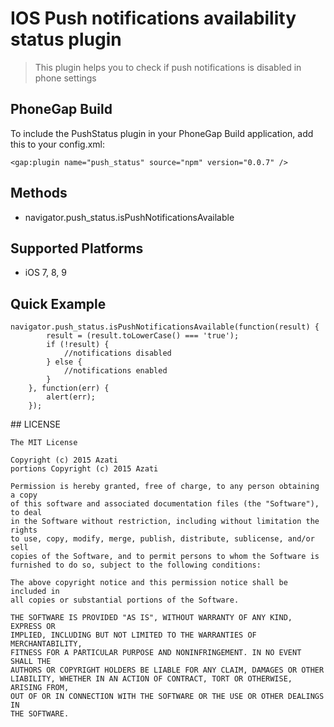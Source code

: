 IOS Push notifications availability status plugin
======

> This plugin helps you to check if push notifications is disabled in phone settings

PhoneGap Build
--------------
To include the PushStatus plugin in your PhoneGap Build application, add this to your config.xml:

    <gap:plugin name="push_status" source="npm" version="0.0.7" />
 
Methods
-------

- navigator.push_status.isPushNotificationsAvailable

Supported Platforms
-------------------

- iOS 7, 8, 9

Quick Example
-------------

    navigator.push_status.isPushNotificationsAvailable(function(result) {
            result = (result.toLowerCase() === 'true');
            if (!result) {
				//notifications disabled
            } else {
				//notifications enabled
            }
        }, function(err) {
			alert(err);
        });
		
		
##<a name="license"></a> LICENSE

	The MIT License

	Copyright (c) 2015 Azati
	portions Copyright (c) 2015 Azati

	Permission is hereby granted, free of charge, to any person obtaining a copy
	of this software and associated documentation files (the "Software"), to deal
	in the Software without restriction, including without limitation the rights
	to use, copy, modify, merge, publish, distribute, sublicense, and/or sell
	copies of the Software, and to permit persons to whom the Software is
	furnished to do so, subject to the following conditions:

	The above copyright notice and this permission notice shall be included in
	all copies or substantial portions of the Software.

	THE SOFTWARE IS PROVIDED "AS IS", WITHOUT WARRANTY OF ANY KIND, EXPRESS OR
	IMPLIED, INCLUDING BUT NOT LIMITED TO THE WARRANTIES OF MERCHANTABILITY,
	FITNESS FOR A PARTICULAR PURPOSE AND NONINFRINGEMENT. IN NO EVENT SHALL THE
	AUTHORS OR COPYRIGHT HOLDERS BE LIABLE FOR ANY CLAIM, DAMAGES OR OTHER
	LIABILITY, WHETHER IN AN ACTION OF CONTRACT, TORT OR OTHERWISE, ARISING FROM,
	OUT OF OR IN CONNECTION WITH THE SOFTWARE OR THE USE OR OTHER DEALINGS IN
	THE SOFTWARE.


    